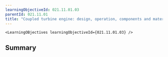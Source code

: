```yaml
---
learningObjectiveId: 021.11.01.03
parentId: 021.11.01
title: "Coupled turbine engine: design, operation, components and materials"
---
```


```tsx eval
<LearningOBjectives learningObjectiveId={021.11.01.03} />
```

## Summary

